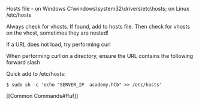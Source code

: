 Hosts file - on Windows C:\windows\system32\drivers\etc\hosts; on Linux /etc/hosts

Always check for vhosts. If found, add to hosts file. Then check for vhosts on the vhost, sometimes they are nested!

If a URL does not load, try performing curl

When performing curl on a directory, ensure the URL contains the following forward slash

Quick add to /etc/hosts:
```shell
$ sudo sh -c 'echo "SERVER_IP  academy.htb" >> /etc/hosts'
```

[[Common Commands#ffuf]]
